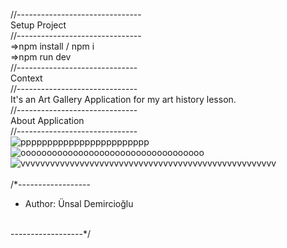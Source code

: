 //-------------------------------
<br/>
Setup Project
<br/>
//-------------------------------
<br/>
=>npm install / npm i
<br/>
=>npm run dev
<br/>
//------------------------------
<br/>
Context
<br/>
//------------------------------
<br/>
It's an Art Gallery Application for my art history lesson.
<br/>
//------------------------------
<br/>
About Application
<br/>
//------------------------------
<br/>
![pppppppppppppppppppppppp](https://github.com/user-attachments/assets/64f54d96-ce07-4542-95ee-6d5fda2692a7)
![ooooooooooooooooooooooooooooooooooo](https://github.com/user-attachments/assets/5f740971-6680-4ca1-ba2e-ccb0a975c8a1)
![vvvvvvvvvvvvvvvvvvvvvvvvvvvvvvvvvvvvvvvvvvvvvvvvvvvv](https://github.com/user-attachments/assets/467ee75b-4ce6-44af-81a1-192848db4190)
<br/>
<br/>
/*------------------
<br/>
* Author: Ünsal Demircioğlu
<br/>
------------------*/
